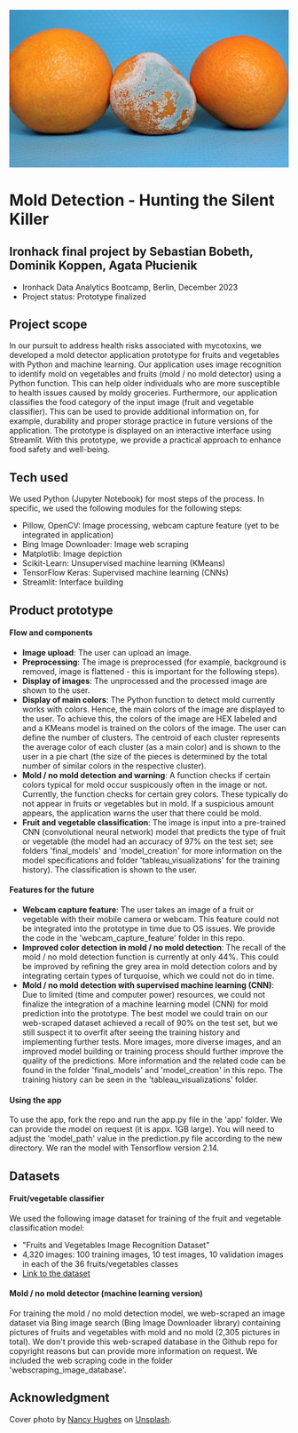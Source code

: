 ![Cover photo](cover_photo.jpg)

# Mold Detection - Hunting the Silent Killer
## Ironhack final project by Sebastian Bobeth, Dominik Koppen, Agata Płucienik
- Ironhack Data Analytics Bootcamp, Berlin, December 2023
- Project status: Prototype finalized

## Project scope
In our pursuit to address health risks associated with mycotoxins, we developed a mold detector application prototype for fruits and vegetables with Python and machine learning. Our application uses image recognition to identify mold on vegetables and fruits (mold / no mold detector) using a Python function. This can help older individuals who are more susceptible to health issues caused by moldy groceries. Furthermore, our application classifies the food category of the input image (fruit and vegetable classifier). This can be used to provide additional information on, for example, durability and proper storage practice in future versions of the application. The prototype is displayed on an interactive interface using Streamlit. With this prototype, we provide a practical approach to enhance food safety and well-being.

## Tech used
We used Python (Jupyter Notebook) for most steps of the process. In specific, we used the following modules for the following steps:
- Pillow, OpenCV: Image processing, webcam capture feature (yet to be integrated in application)
- Bing Image Downloader: Image web scraping
- Matplotlib: Image depiction
- Scikit-Learn: Unsupervised machine learning (KMeans)
- TensorFlow Keras: Supervised machine learning (CNNs)
- Streamlit: Interface building

## Product prototype
#### Flow and components
- **Image upload**: The user can upload an image.
- **Preprocessing**: The image is preprocessed (for example, background is removed, image is flattened - this is important for the following steps).
- **Display of images**: The unprocessed and the processed image are shown to the user.
- **Display of main colors**: The Python function to detect mold currently works with colors. Hence, the main colors of the image are displayed to the user. To achieve this, the colors of the image are HEX labeled and and a KMeans model is trained on the colors of the image. The user can define the number of clusters. The centroid of each cluster represents the average color of each cluster (as a main color) and is shown to the user in a pie chart (the size of the pieces is determined by the total number of similar colors in the respective cluster).
- **Mold / no mold detection and warning**: A function checks if certain colors typical for mold occur suspicously often in the image or not. Currently, the function checks for certain grey colors. These typically do not appear in fruits or vegetables but in mold. If a suspicious amount appears, the application warns the user that there could be mold.
- **Fruit and vegetable classification**: The image is input into a pre-trained CNN (convolutional neural network) model that predicts the type of fruit or vegetable (the model had an accuracy of 97% on the test set; see folders 'final_models' and 'model_creation' for more information on the model specifications and folder 'tableau_visualizations' for the training history). The classification is shown to the user.

#### Features for the future
- **Webcam capture feature**: The user takes an image of a fruit or vegetable with their mobile camera or webcam. This feature could not be integrated into the prototype in time due to OS issues. We provide the code in the 'webcam_capture_feature' folder in this repo.
- **Improved color detection in mold / no mold detection**: The recall of the mold / no mold detection function is currently at only 44%. This could be improved by refining the grey area in mold detection colors and by integrating certain types of turquoise, which we could not do in time.
- **Mold / no mold detection with supervised machine learning (CNN)**: Due to limited (time and computer power) resources, we could not finalize the integration of a machine learning model (CNN) for mold prediction into the prototype. The best model we could train on our web-scraped dataset achieved a recall of 90% on the test set, but we still suspect it to overfit after seeing the training history and implementing further tests. More images, more diverse images, and an improved model building or training process should further improve the quality of the predictions. More information and the related code can be found in the folder 'final_models' and 'model_creation' in this repo. The training history can be seen in the 'tableau_visualizations' folder.

#### Using the app
To use the app, fork the repo and run the app.py file in the 'app' folder. We can provide the model on request (it is appx. 1GB large). You will need to adjust the 'model_path' value in the prediction.py file according to the new directory. We ran the model with Tensorflow version 2.14.

## Datasets
#### Fruit/vegetable classifier
We used the following image dataset for training of the fruit and vegetable classification model:
- "Fruits and Vegetables Image Recognition Dataset"
- 4,320 images: 100 training images, 10 test images, 10 validation images in each of the 36 fruits/vegetables classes
- [Link to the dataset](https://www.kaggle.com/datasets/kritikseth/fruit-and-vegetable-image-recognition)

#### Mold / no mold detector (machine learning version)
For training the mold / no mold detection model, we web-scraped an image dataset via Bing image search (Bing Image Downloader library) containing pictures of fruits and vegetables with mold and no mold (2,305 pictures in total). We don't provide this web-scraped database in the Github repo for copyright reasons but can provide more information on request. We included the web scraping code in the folder 'webscraping_image_database'.

## Acknowledgment
Cover photo by <a href="https://unsplash.com/@mostlymarvelling?utm_content=creditCopyText&utm_medium=referral&utm_source=unsplash">Nancy Hughes</a> on <a href="https://unsplash.com/photos/three-oranges-and-an-egg-on-a-blue-background-CswOWBovmVs?utm_content=creditCopyText&utm_medium=referral&utm_source=unsplash">Unsplash</a>.
